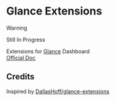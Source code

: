 # Glance Extensions

> [!WARNING]
> Still In Progress

Extensions for [Glance](https://github.com/glanceapp/glance) Dashboard <br />
[Official Doc](https://github.com/glanceapp/glance/blob/main/docs/extensions.md)

## Credits
Inspired by [DallasHoff/glance-extensions](https://github.com/DallasHoff/glance-extensions)
